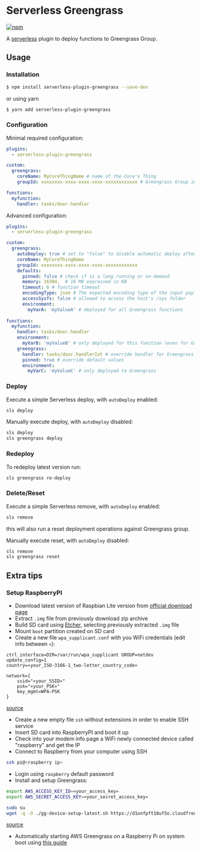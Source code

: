 # Serverless Greengrass

[![npm](https://img.shields.io/npm/v/serverless-plugin-greengrass.svg)](https://www.npmjs.com/package/serverless-plugin-greengrass)

A [serverless](https://serverless.com) plugin to deploy functions to Greengrass Group.

## Usage

### Installation

```bash
$ npm install serverless-plugin-greengrass --save-dev
```
or using yarn
```bash
$ yarn add serverless-plugin-greengrass
```

### Configuration

Minimal required configuration:
```yaml
plugins:
  - serverless-plugin-greengrass

custom:
  greengrass:
    coreName: MyCoreThingName # name of the Core's Thing
    groupId: xxxxxxxx-xxxx-xxxx-xxxx-xxxxxxxxxxxx # Greengrass Group id

functions:
  myfunction:
    handler: tasks/door.handler
```

Advanced configuration:
```yaml
plugins:
  - serverless-plugin-greengrass

custom:
  greengrass:
    autoDeploy: true # set to "false" to disable automatic deploy after "sls deploy"
    coreName: MyCoreThingName
    groupId: xxxxxxxx-xxxx-xxxx-xxxx-xxxxxxxxxxxx
    defaults:
      pinned: false # check if is a long running or on-demand
      memory: 16384,  # 16 MB expressed in KB
      timeout: 6 # function timeout
      encodingType: json # The expected encoding type of the input payload, can be binary or json.
      accessSysfs: false # allowed to access the host's /sys folder
      environment: 
        myVarA: 'myValueA' # deployed for all Greengrass functions
    
functions:
  myfunction:
    handler: tasks/door.handler
    environment: 
      myVarB: 'myValueB' # only deployed for this function (even for Greengrass)
    greengrass:
      handler: tasks/door.handlerIot # override handler for Greengrass deployed function
      pinned: true # override default values
      environment: 
        myVarC: 'myValueC' # only deployed to Greengrass
```

### Deploy

Execute a simple Serverless deploy, with `autoDeploy` enabled:
```bash
sls deploy
```

Manually execute deploy, with `autoDeploy` disabled: 
```bash
sls deploy
sls greengrass deploy
```

### Redeploy

To redeploy latest version run:
```bash
sls greengrass re-deploy
```

### Delete/Reset

Execute a simple Serverless remove, with `autoDeploy` enabled:
```bash
sls remove
```
this will also run a reset deployment operations against Greengrass group.

Manually execute reset, with `autoDeploy` disabled: 
```bash
sls remove
sls greengrass reset
```

## Extra tips

### Setup RaspberryPI

- Download latest version of Raspbian Lite version from [official download page](https://www.raspberrypi.org/downloads/raspbian/)
- Extract `.img` file from previously download zip archive
- Build SD card using [Etcher](https://www.balena.io/etcher/), selecting previously extracted `.img` file
- Mount `boot` partition created on SD card
- Create a new file `wpa_supplicant.conf` with you WiFi credentials (edit info between `«`):
```
ctrl_interface=DIR=/var/run/wpa_supplicant GROUP=netdev
update_config=1
country=«your_ISO-3166-1_two-letter_country_code»

network={
    ssid="«your_SSID»"
    psk="«your_PSK»"
    key_mgmt=WPA-PSK
}
```
[source](https://raspberrypi.stackexchange.com/questions/10251/prepare-sd-card-for-wifi-on-headless-pi)

- Create a new empty file `ssh` without extensions in order to enable SSH service
- Insert SD card into RaspberryPI and boot it up
- Check into your modem info page a WiFi newly connected device called "raspberry" and get the IP
- Connect to Raspberry from your computer using SSH
```bash
ssh pi@<raspberry ip>
```
- Login using `raspberry` default password
- Install and setup Greengrass:
```bash
export AWS_ACCESS_KEY_ID=«your_access_key»
export AWS_SECRET_ACCESS_KEY=«your_secret_access_key»

sudo su
wget -q -O ./gg-device-setup-latest.sh https://d1onfpft10uf5o.cloudfront.net/greengrass-device-setup/downloads/gg-device-setup-latest.sh && chmod +x ./gg-device-setup-latest.sh && sudo -E ./gg-device-setup-latest.sh bootstrap-greengrass-interactive
```
[source](https://docs.aws.amazon.com/greengrass/latest/developerguide/quick-start.html)

- Automatically starting AWS Greengrass on a Raspberry Pi on system boot using [this guide](http://www.andyfrench.info/2018/08/automatically-starting-aws-greengrass.html)
